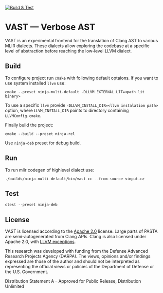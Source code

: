 [![Build & Test](https://github.com/trailofbits/vast/actions/workflows/build.yml/badge.svg)](https://github.com/trailofbits/vast/actions/workflows/build.yml)
# VAST — Verbose AST

VAST is an experimental frontend for the translation of Clang AST to various MLIR dialects. These dialects allow exploring the codebase at a specific level of abstraction before reaching the low-level LLVM dialect.

## Build

To configure project run `cmake` with following default optaions.
If you want to use system installed `llvm` use:

```
cmake --preset ninja-multi-default -DLLVM_EXTERNAL_LIT=<path lit binary>
```

To use a specific `llvm` provide `-DLLVM_INSTALL_DIR=<llvm instalation path>` option, where `LLVM_INSTALL_DIR` points to directory containing `LLVMConfig.cmake`.


Finally build the project:

```
cmake --build --preset ninja-rel
```

Use `ninja-deb` preset for debug build.

## Run

To run mlir codegen of highlevel dialect use:

```
./builds/ninja-multi-default/bin/vast-cc --from-source <input.c>
```

## Test

```
ctest --preset ninja-deb
```

## License

VAST is licensed according to the [Apache 2.0](LICENSE) license. Large parts of PASTA are semi-autogenerated from Clang APIs. Clang is also licensed under Apache 2.0, with [LLVM exceptions](https://github.com/llvm/llvm-project/blob/main/clang/LICENSE.TXT).

This research was developed with funding from the Defense Advanced Research Projects Agency (DARPA). The views, opinions and/or findings expressed are those of the author and should not be interpreted as representing the official views or policies of the Department of Defense or the U.S. Government.
 
Distribution Statement A – Approved for Public Release, Distribution Unlimited

